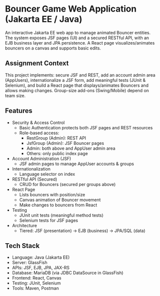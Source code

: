 # Bouncer Game Web Application (Jakarta EE / Java)

An interactive Jakarta EE web app to manage animated Bouncer entities. The system exposes JSF pages (UI) and a secured RESTful API, with an EJB business layer and JPA persistence. A React page visualizes/animates bouncers on a canvas and supports basic edits.

## Assignment Context

This project implements: secure JSF and REST, add an account admin area (AppUsers), internationalize a JSF form, add meaningful tests (JUnit & Selenium), and build a React page that displays/animates Bouncers and allows making changes. Group-size add-ons (Swing/Mobile) depend on team size.

## Features

- Security & Access Control
  - Basic Authentication protects both JSF pages and REST resources
  - Role-based access:
    - RestGroup (Admin): REST API 
    - JsfGroup (Admin): JSF Bouncer pages
    - Admin: both above and AppUser admin area
    - Others: only public index page
- Account Administration (JSF)
  - JSF admin pages to manage AppUser accounts & groups
- Internationalization
  - Language selector on index
- RESTful API (Secured)
  - CRUD for Bouncers (secured per groups above)
- React Page
  - Lists bouncers with position/size
  - Canvas animation of Bouncer movement
  - Make changes to bouncers from React
- Testing
  - JUnit unit tests (meaningful method tests)
  - Selenium tests for JSF pages
- Architecture
  - Tiered: JSF (presentation) -> EJB (business) -> JPA/SQL (data)

## Tech Stack

- Language: Java (Jakarta EE)
- Server: GlassFish
- APIs: JSF, EJB, JPA, JAX-RS
- Database: MariaDB (via JDBC DataSource in GlassFish)  
- Frontend: React, Canvas
- Testing: JUnit, Selenium
- Tools: Maven, Postman
